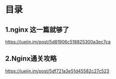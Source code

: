 # 目录

## 1.nginx 这一篇就够了
https://juejin.im/post/5d81906c518825300a3ec7ca

## 2.Nginx通关攻略
https://juejin.im/post/5df721a3e51d45582c27c523